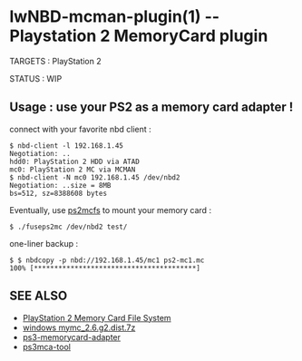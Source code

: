 lwNBD-mcman-plugin(1) -- Playstation 2 MemoryCard plugin
=============================================

TARGETS : PlayStation 2

STATUS : WIP

## Usage : use your PS2 as a memory card adapter !

connect with your favorite nbd client :

    $ nbd-client -l 192.168.1.45
    Negotiation: ..
    hdd0: PlayStation 2 HDD via ATAD
    mc0: PlayStation 2 MC via MCMAN
    $ nbd-client -N mc0 192.168.1.45 /dev/nbd2
    Negotiation: ..size = 8MB
    bs=512, sz=8388608 bytes

Eventually, use [ps2mcfs](https://github.com/FranciscoDA/ps2mcfs) to mount your memory card : 

    $ ./fuseps2mc /dev/nbd2 test/

one-liner backup :

    $ $ nbdcopy -p nbd://192.168.1.45/mc1 ps2-mc1.mc
    100% [****************************************]
    
## SEE ALSO
 
* [PlayStation 2 Memory Card File System](http://www.csclub.uwaterloo.ca:11068/mymc/ps2mcfs.html)
* [windows mymc_2.6.g2.dist.7z](http://sourceforge.net/projects/mymc-opl/files/mymc_2.6.g2.dist.7z/download)
* [ps3-memorycard-adapter](https://github.com/vpelletier/ps3-memorycard-adapter/tree/master/nbd)
* [ps3mca-tool](https://github.com/jimmikaelkael/ps3mca-tool)
